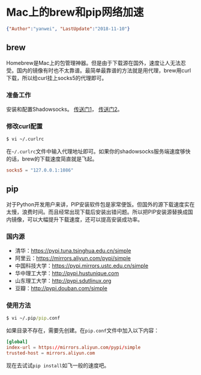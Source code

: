 # Mac上的brew和pip网络加速

<link rel="stylesheet" href="https://yanwei.github.io/auto-number-title.css" />

```json
{"Author":"yanwei", "LastUpdate":"2018-11-10"}
```

## brew

Homebrew是Mac上的包管理神器。但是由于下载源在国外，速度让人无法忍受。国内的镜像有时也不太靠谱。最简单最靠谱的方法就是用代理，brew用curl下载，所以给curl挂上socks5的代理即可。

### 准备工作

安装和配置Shadowsocks。
[传送门1](../shadowsocks/shadowsocks-server.md)，
[传送门2](../shadowsocks/shadowsocks-client.md)。

### 修改curl配置

```cmd
$ vi ~/.curlrc
```

在`~/.curlrc`文件中输入代理地址即可。如果你的shadowsocks服务端速度够快的话，brew的下载速度简直就是飞起。

```conf
socks5 = "127.0.0.1:1086"
```

## pip

对于Python开发用户来讲，PIP安装软件包是家常便饭。但国外的源下载速度实在太慢，浪费时间。而且经常出现下载后安装出错问题。所以把PIP安装源替换成国内镜像，可以大幅提升下载速度，还可以提高安装成功率。

### 国内源

* 清华：https://pypi.tuna.tsinghua.edu.cn/simple
* 阿里云：https://mirrors.aliyun.com/pypi/simple
* 中国科技大学：https://pypi.mirrors.ustc.edu.cn/simple
* 华中理工大学：http://pypi.hustunique.com
* 山东理工大学：http://pypi.sdutlinux.org
* 豆瓣：http://pypi.douban.com/simple

### 使用方法

```cmd
$ vi ~/.pip/pip.conf
```

如果目录不存在，需要先创建。在`pip.conf`文件中加入以下内容：

```conf
[global]
index-url = https://mirrors.aliyun.com/pypi/simple
trusted-host = mirrors.aliyun.com
```

现在去试试`pip install`如飞一般的速度吧。
